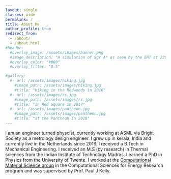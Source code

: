 ```yaml
---
layout: single
classes: wide
permalink: /
title: About Me
author_profile: true
redirect_from: 
  - /about/
  - /about.html
#header:
  #overlay_image: /assets/images/banner.png
  #image_description: "A simulation of Sgr A* as seen by the EHT at 230 GHz" 
  #overlay_color: "#000"
  #overlay_filter: "0.5"

#gallery:
  #- url: /assets/images/hiking.jpg
    #image_path: /assets/images/hiking.jpg
    #title: "hiking in the Redwoods in 2016"
  #- url: /assets/images/rs.jpg
    #image_path: /assets/images/rs.jpg
    #title: "in Red Square in 2017"
  #- url: /assets/images/pantheon.jpg
    #image_path: /assets/images/pantheon.jpg
    #title: "at the Pantheon in 2018"
---
```

I am an engineer turned physcist, currently working at ASML via Bright Society as a metrology design engineer. I grew up in kerala, India and currently live in the Netherlands since 2016. I received a B.Tech in Mechanical Engineering. I received an M.S (by research) in Thermal sciences from the Indian Institute of Technology Madras. I earned a PhD in Physics from the University of Twente. I worked at the [Computational Material Science group](https://www.utwente.nl/en/tnw/cms) in the Computational Sciences for Energy Research program and was supervised by Prof. Paul J Kelly.
